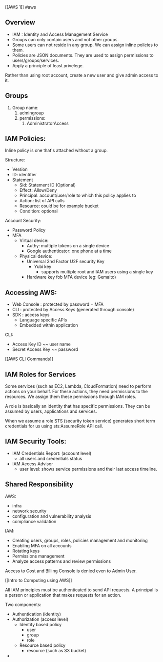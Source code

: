 [[AWS 1]] #aws 

## Overview

* IAM : Identity and Access Management Service
* Groups can only contain users and not other groups.
* Some users can not reside in any group. We can assign inline policies to them.
* Policies are JSON documents. They are used to assign permissions to users/groups/services.
* Apply a principle of least privelege.

Rather than using root account, create a new user and give admin access to it.

## Groups

1. Group name:
	1. admingroup
	2. permissions: 
		1. AdministratorAccess


## IAM Policies:

Inline policy is one that's attached without a group.

Structure:
* Version
* ID: identifier
* Statement
	* Sid: Statement ID (Optional)
	* Effect: Allow/Deny
	* Principal: account/user/role to which this policy applies to
	* Action: list of API calls
	* Resource: could be for example bucket
	* Condition: optional

Account Security:
* Password Policy
* MFA
	* Virtual device: 
		* Authy: multiple tokens on a single device
		* Google authenticator: one phone at a time
	* Physical device:
		* Universal 2nd Factor U2F security Key 
			* Yubi key
				* supports multiple root and IAM users using a single key
		* Hardware key fob MFA device (eg: Gemalto)


## Accessing AWS:
* Web Console  : protected by password + MFA
* CLI : protected by Access Keys (generated through console)
* SDK : access keys
	* Language specific APIs
	* Embedded within application

CLI:
* Access Key ID ~~ user name
* Secret Access Key ~~ password

[[AWS CLI Commands]]

## IAM Roles for Services

Some services (such as EC2, Lambda, CloudFormation) need to perform actions on your behalf. For these actions, they need permissions to the resources. We assign them these permissions through IAM roles.

A role is basically an identity that has specific permissions. They can be assumed by users, applications and services.

When we assume a role STS (security token service) generates short term credentials for us using sts:AssumeRole API call.

## IAM Security Tools:

* IAM Credentials Report: (account level)
	* all users and credentials status
* IAM Access Advisor
	* user level: shows service permissions and their last access timeline.


## Shared Responsibility

AWS:
* infra
* network security
* configuration and vulnerability analysis
* compliance validation

IAM:
* Creating users, groups, roles, policies management and monitoring
* Enabling MFA on all accounts
* Rotating keys
* Permissions management
* Analyze access patterns and review permissions

Access to Cost and Billing Console is denied even to Admin User.



[[Intro to Computing using AWS]]

All IAM principles must be authenticated to send API requests. A principal is a person or application that makes requests for an action.

Two components:
* Authentication (identity)
* Authorization (access level)
	* Identity based policy
		* user
		* group
		* role
	* Resource based policy
		* resource (such as S3 bucket)
* 